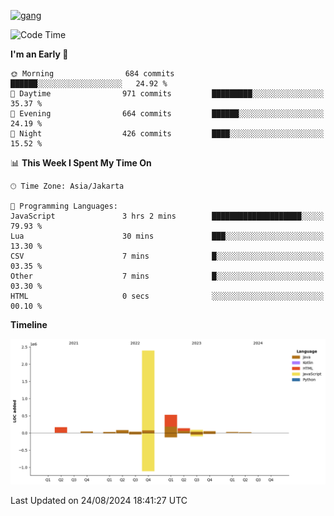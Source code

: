 <!-- [<img src='https://dev.karakun.com/assets/posts/2018-09-16-jc-java-article/3duke_suspects.jpg' alt='java'>](https://github.com/yeahbutstill) -->
[<img src='https://asset-2.tstatic.net/tribunnewswiki/foto/bank/images/Mozart.jpg' alt='gang'>](https://github.com/yeahbutstill)

<!--START_SECTION:waka-->
![Code Time](http://img.shields.io/badge/Code%20Time-2%2C770%20hrs%207%20mins-blue)

**I'm an Early 🐤** 

```text
🌞 Morning                684 commits         ██████░░░░░░░░░░░░░░░░░░░   24.92 % 
🌆 Daytime                971 commits         █████████░░░░░░░░░░░░░░░░   35.37 % 
🌃 Evening                664 commits         ██████░░░░░░░░░░░░░░░░░░░   24.19 % 
🌙 Night                  426 commits         ████░░░░░░░░░░░░░░░░░░░░░   15.52 % 
```


📊 **This Week I Spent My Time On** 

```text
🕑︎ Time Zone: Asia/Jakarta

💬 Programming Languages: 
JavaScript               3 hrs 2 mins        ████████████████████░░░░░   79.93 % 
Lua                      30 mins             ███░░░░░░░░░░░░░░░░░░░░░░   13.30 % 
CSV                      7 mins              █░░░░░░░░░░░░░░░░░░░░░░░░   03.35 % 
Other                    7 mins              █░░░░░░░░░░░░░░░░░░░░░░░░   03.30 % 
HTML                     0 secs              ░░░░░░░░░░░░░░░░░░░░░░░░░   00.10 % 
```

**Timeline**

![Lines of Code chart](https://raw.githubusercontent.com/yeahbutstill/yeahbutstill/main/assets/bar_graph.png)


 Last Updated on 24/08/2024 18:41:27 UTC
<!--END_SECTION:waka-->
